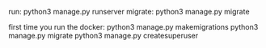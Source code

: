 run: python3 manage.py runserver
migrate: python3 manage.py migrate

first time you run the docker:
    python3 manage.py makemigrations
    python3 manage.py migrate
    python3 manage.py createsuperuser